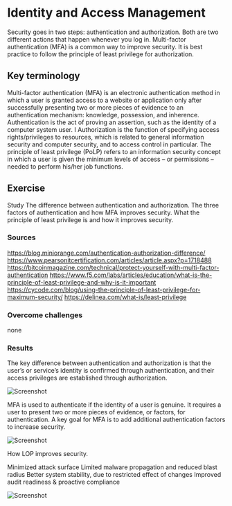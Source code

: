 # Identity and Access Management
 
Security goes in two steps: authentication and authorization. Both are two different actions that happen whenever you log in.
Multi-factor authentication (MFA) is a common way to improve security.
It is best practice to follow the principle of least privilege for authorization.


## Key terminology

Multi-factor authentication (MFA) is an electronic authentication method in which a user is granted access to a website or application only after successfully presenting two or more pieces of evidence to an authentication mechanism: knowledge, possession, and inherence.
Authentication is the act of proving an assertion, such as the identity of a computer system user. I
Authorization is the function of specifying access rights/privileges to resources, which is related to general information security and computer security, and to access control in particular.
The principle of least privilege (PoLP) refers to an information security concept in which a user is given the minimum levels of access – or permissions – needed to perform his/her job functions.

## Exercise

Study
The difference between authentication and authorization.
The three factors of authentication and how MFA improves security.
What the principle of least privilege is and how it improves security.


### Sources

https://blog.miniorange.com/authentication-authorization-difference/
https://www.pearsonitcertification.com/articles/article.aspx?p=1718488
https://bitcoinmagazine.com/technical/protect-yourself-with-multi-factor-authentication
https://www.f5.com/labs/articles/education/what-is-the-principle-of-least-privilege-and-why-is-it-important
https://cycode.com/blog/using-the-principle-of-least-privilege-for-maximum-security/
https://delinea.com/what-is/least-privilege

### Overcome challenges

none

### Results

The key difference between authentication and authorization is that the user’s or service’s identity is confirmed through authentication, and their access privileges are established through authorization.

![Screenshot]()

MFA is used to authenticate if the identity of a user is genuine. It requires a user to present two or more pieces of evidence, or factors, for authentication. A key goal for MFA is to add additional authentication factors to increase security.

![Screenshot]()

How LOP improves security.

Minimized attack surface
Limited malware propagation and reduced blast radius
Better system stability, due to restricted effect of changes 
Improved audit readiness & proactive compliance  

![Screenshot]()


